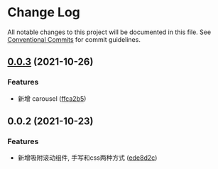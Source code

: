 # Change Log

All notable changes to this project will be documented in this file.
See [Conventional Commits](https://conventionalcommits.org) for commit guidelines.

## [0.0.3](https://github.com/ElonWu/elonwu_ui/compare/@elonwu/web-scroller@0.0.2...@elonwu/web-scroller@0.0.3) (2021-10-26)


### Features

* 新增 carousel ([ffca2b5](https://github.com/ElonWu/elonwu_ui/commit/ffca2b57e44c1a0f012fb361c5e84df51ad48486))





## 0.0.2 (2021-10-23)


### Features

* 新增吸附滚动组件, 手写和css两种方式 ([ede8d2c](https://github.com/ElonWu/elonwu_ui/commit/ede8d2cae4a29643c431407dc97a8cc2c8a2a961))
